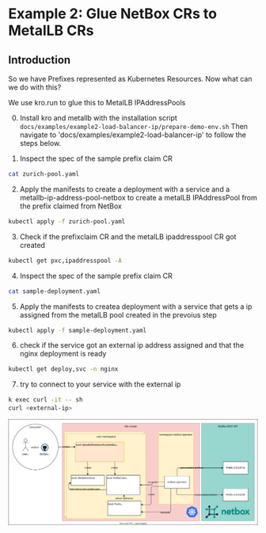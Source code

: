 # Example 2: Glue NetBox CRs to MetalLB CRs

## Introduction

So we have Prefixes represented as Kubernetes Resources. Now what can we do with this?

We use kro.run to glue this to MetalLB IPAddressPools

0. Install kro and metallb with the installation script `docs/examples/example2-load-balancer-ip/prepare-demo-env.sh`
Then navigate to 'docs/examples/example2-load-balancer-ip' to follow the steps below.

1. Inspect the spec of the sample prefix claim CR
```bash
cat zurich-pool.yaml
```
2. Apply the manifests to create a deployment with a service and a metallb-ip-address-pool-netbox to create a metalLB IPAddressPool from the prefix claimed from NetBox
```bash
kubectl apply -f zurich-pool.yaml
```
3. Check if the prefixclaim CR and the metalLB ipaddresspool CR got created
```bash
kubectl get pxc,ipaddresspool -A
```
4. Inspect the spec of the sample prefix claim CR
```bash
cat sample-deployment.yaml
```
5. Apply the manifests to createa deployment with a service that gets a ip assigned from the metalLB pool created in the prevoius step
```bash
kubectl apply -f sample-deployment.yaml
```
6. check if the service got an external ip address assigned and that the nginx deployment is ready
```bash
kubectl get deploy,svc -n nginx
```
7. try to connect to your service with the external ip
```bash
k exec curl -it -- sh
curl <external-ip>
```


![Example 2](metallb-ipaddresspool-netbox.drawio.svg)
